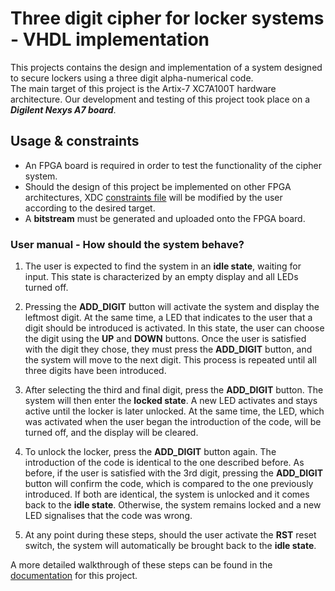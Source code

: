 # Three digit cipher for locker systems - VHDL implementation
This projects contains the design and implementation of a system designed to secure lockers using a three digit alpha-numerical code. <br /> The main target of this project is the Artix-7 XC7A100T hardware architecture. Our development and testing of this project took place on a <i><b>Digilent Nexys A7 board</b></i>.

## Usage & constraints
- An FPGA board is required in order to test the functionality of the cipher system. 
- Should the design of this project be implemented on other FPGA architectures, XDC [constraints file](https://github.com/Claudiu0707/locker-system/tree/main/Locker/Locker.srcs/constrs_1/new) will be modified by the user according to the desired target.
- A <b>bitstream</b> must be generated and uploaded onto the FPGA board.

### User manual - How should the system behave?
1. The user is expected to find the system in an <b>idle state</b>, waiting for input. This state is characterized by an empty display and all LEDs turned off.
   
2. Pressing the <b>ADD_DIGIT</b> button will activate the system and display the leftmost digit. At the same time, a LED that indicates to the user that a digit should be introduced is activated. In this state, the user can choose the digit using the <b>UP</b> and <b>DOWN</b> buttons. Once the user is satisfied with the digit they chose, they must press the <b>ADD_DIGIT</b> button, and the system will move to the
   next digit. This process is repeated until all three digits have been introduced.
   
3. After selecting the third and final digit, press the <b>ADD_DIGIT</b> button. The system will then enter the <b>locked state</b>. A new LED activates and stays active until the locker is later
   unlocked. At the same time, the LED, which was activated when the user began the introduction of the code, will be turned off, and the display will be cleared.
   
4. To unlock the locker, press the <b>ADD_DIGIT</b> button again. The introduction of the code is identical to the one described before. As before, if the user is satisfied with the 3rd digit, pressing the <b>ADD_DIGIT</b> button will confirm the code, which is compared to the one previously introduced. If both are identical, the system is unlocked and it comes back to the <b>idle state</b>. Otherwise, the system remains locked and a new LED signalises that the code was wrong.

5. At any point during these steps, should the user activate the <b>RST</b> reset switch, the system will automatically be brought back to the <b>idle state</b>.

A more detailed walkthrough of these steps can be found in the [documentation](https://github.com/Claudiu0707/locker-system/blob/main/Project%20Documentation.pdf) for this project.
